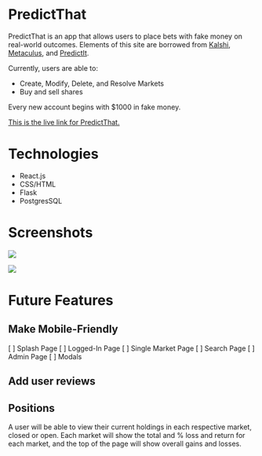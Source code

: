 # PredictThat

PredictThat is an app that allows users to place bets with fake money on real-world outcomes. Elements of this site are borrowed from [Kalshi](https://kalshi.com/), [Metaculus](https://www.metaculus.com/), and [PredictIt](https://www.predictit.org/).

Currently, users are able to:

 - Create, Modify, Delete, and Resolve Markets
 - Buy and sell shares

Every new account begins with $1000 in fake money.

[This is the live link for PredictThat.](https://predictthat.herokuapp.com/)

# Technologies

 - React.js
 - CSS/HTML
 - Flask
 - PostgresSQL

# Screenshots

![](https://i.imgur.com/gmwh1AC.png)

![](https://i.imgur.com/22Yr9Ov.png)

# Future Features
## Make Mobile-Friendly
[ ] Splash Page
[ ] Logged-In Page
[ ] Single Market Page
[ ] Search Page
[ ] Admin Page
[ ] Modals

## Add user reviews

## Positions

A user will be able to view their current holdings in each respective market, closed or open. Each market will show the total and % loss and return for each market, and the top of the page will show overall gains and losses.
